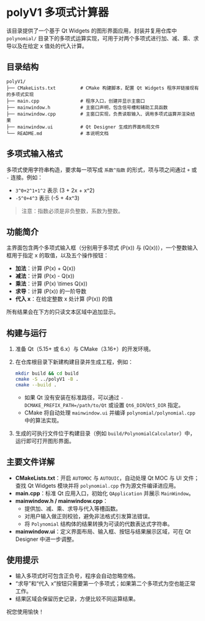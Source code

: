# polyV1 多项式计算器

该目录提供了一个基于 Qt Widgets 的图形界面应用，封装并复用仓库中 `polynomial/` 目录下的多项式运算实现，可用于对两个多项式进行加、减、乘、求导以及在给定 x 值处的代入计算。

## 目录结构

```
polyV1/
├── CMakeLists.txt         # CMake 构建脚本，配置 Qt Widgets 程序并链接现有的多项式实现
├── main.cpp               # 程序入口，创建并显示主窗口
├── mainwindow.h           # 主窗口声明，包含信号槽和辅助工具函数
├── mainwindow.cpp         # 主窗口实现，负责读取输入、调用多项式运算并渲染结果
├── mainwindow.ui          # Qt Designer 生成的界面布局文件
└── README.md              # 本说明文档
```

## 多项式输入格式

多项式使用字符串构造，要求每一项写成 `系数^指数` 的形式，项与项之间通过 `+` 或 `-` 连接。例如：

- `3^0+2^1+1^2` 表示 \(3 + 2x + x^2\)
- `-5^0+4^3` 表示 \(-5 + 4x^3\)

> 注意：指数必须是非负整数，系数为整数。

## 功能简介

主界面包含两个多项式输入框（分别用于多项式 \(P(x)\) 与 \(Q(x)\)），一个整数输入框用于指定 x 的取值，以及五个操作按钮：

- **加法**：计算 \(P(x) + Q(x)\)
- **减法**：计算 \(P(x) - Q(x)\)
- **乘法**：计算 \(P(x) \times Q(x)\)
- **求导**：计算 \(P(x)\) 的一阶导数
- **代入 x**：在给定整数 x 处计算 \(P(x)\) 的值

所有结果会在下方的只读文本区域中追加显示。

## 构建与运行

1. 准备 Qt（5.15+ 或 6.x）与 CMake（3.16+）的开发环境。
2. 在仓库根目录下新建构建目录并生成工程，例如：

   ```bash
   mkdir build && cd build
   cmake -S ../polyV1 -B .
   cmake --build .
   ```

   - 如果 Qt 没有安装在标准路径，可以通过 `-DCMAKE_PREFIX_PATH=/path/to/Qt` 或设置 `Qt6_DIR`/`Qt5_DIR` 指定。
   - CMake 将自动处理 `mainwindow.ui` 并编译 `polynomial/polynomial.cpp` 中的算法实现。

3. 生成的可执行文件位于构建目录（例如 `build/PolynomialCalculator`）中，运行即可打开图形界面。

## 主要文件详解

- **CMakeLists.txt**：开启 `AUTOMOC` 与 `AUTOUIC`，自动处理 Qt MOC 与 UI 文件；查找 Qt Widgets 模块并将 `polynomial.cpp` 作为源文件编译进应用。
- **main.cpp**：标准 Qt 应用入口，初始化 `QApplication` 并展示 `MainWindow`。
- **mainwindow.h / mainwindow.cpp**：
  - 提供加、减、乘、求导与代入等槽函数。
  - 对用户输入做正则校验，避免非法格式引发算法错误。
  - 将 `Polynomial` 结构体的结果转换为可读的代数表达式字符串。
- **mainwindow.ui**：定义界面布局、输入框、按钮与结果展示区域，可在 Qt Designer 中进一步调整。

## 使用提示

- 输入多项式时可包含正负号，程序会自动忽略空格。
- “求导”和“代入 x”按钮只需要第一个多项式；如果第二个多项式为空也能正常工作。
- 结果区域会保留历史记录，方便比较不同运算结果。

祝您使用愉快！
